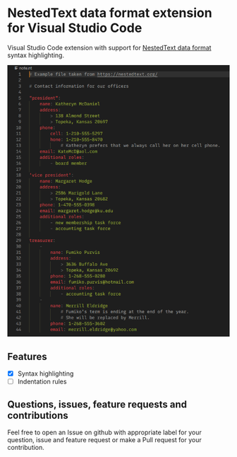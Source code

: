 # NestedText data format extension for Visual Studio Code

Visual Studio Code extension with support for [NestedText data format](https://nestedtext.org/) syntax highlighting.

![Preview](https://raw.githubusercontent.com/bmarkovic17/nestedtext/main/images/preview.png)

## Features
  - [x] Syntax highlighting
  - [ ] Indentation rules

## Questions, issues, feature requests and contributions

Feel free to open an Issue on github with appropriate label for your question, issue and feature request or make a Pull request for your contribution.